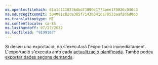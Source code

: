 ```yaml
---
ms.openlocfilehash: 81a1c1118736dbd73890e1773aee1f0020c036c3
ms.sourcegitcommit: 594081c82ca385f7143b3416378533aaf2d6d0d3
ms.translationtype: MT
ms.contentlocale: ca-ES
ms.lasthandoff: 07/27/2022
ms.locfileid: "9199167"
---
```

Si deseu una exportació, no s'executarà l'exportació immediatament. L'exportació s'executa amb cada [actualització planificada](../system.md#schedule-tab). També podeu [exportar dades segons demanda](../export-destinations.md#run-exports-on-demand).